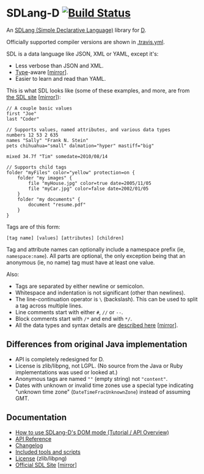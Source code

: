 SDLang-D [![Build Status](https://travis-ci.org/Abscissa/SDLang-D.svg)](https://travis-ci.org/Abscissa/SDLang-D)
========

An [SDLang (Simple Declarative Language)](http://sdlang.org/) library for [D](http://dlang.org).

Officially supported compiler versions are shown in [.travis.yml](https://github.com/Abscissa/SDLang-D/blob/master/.travis.yml).

SDL is a data language like JSON, XML or YAML, except it's:
* Less verbose than JSON and XML.
* [Type](http://sdl.ikayzo.org/display/SDL/Language+Guide#LanguageGuide-literals)-aware [[mirror](http://semitwist.com/sdl-mirror/Language+Guide.html#LanguageGuide-literals)].
* Easier to learn and read than YAML.

This is what SDL looks like (some of these examples, and more, are from [the SDL site](http://sdl.ikayzo.org/display/SDL/Language+Guide) [[mirror](http://semitwist.com/sdl-mirror/Language+Guide.html)]):
```
// A couple basic values
first "Joe"
last "Coder"

// Supports values, named attributes, and various data types
numbers 12 53 2 635
names "Sally" "Frank N. Stein"
pets chihuahua="small" dalmation="hyper" mastiff="big"

mixed 34.7f "Tim" somedate=2010/08/14

// Supports child tags
folder "myFiles" color="yellow" protection=on {
    folder "my images" {
        file "myHouse.jpg" color=true date=2005/11/05
        file "myCar.jpg" color=false date=2002/01/05
    }
    folder "my documents" {
        document "resume.pdf"
    }
}
```

Tags are of this form:
```
[tag name] [values] [attributes] [children]
```

Tag and attribute names can optionally include a namespace prefix (ie, ```namespace:name```). All parts are optional, the only exception being that an anonymous (ie, no name) tag must have at least one value.

Also:
* Tags are separated by either newline or semicolon.
* Whitespace and indentation is not significant (other than newlines).
* The line-continuation operator is ```\``` (backslash). This can be used to split a tag across multiple lines.
* Line comments start with either ```#```, ```//``` or ```--```.
* Block comments start with ```/*``` and end with ```*/```.
* All the data types and syntax details are [described here](http://sdl.ikayzo.org/display/SDL/Language+Guide) [[mirror](http://semitwist.com/sdl-mirror/Language+Guide.html)].

Differences from original Java implementation
---------------------------------------------

* API is completely redesigned for D.
* License is zlib/libpng, not LGPL. (No source from the Java or Ruby implementations was used or looked at.)
* Anonymous tags are named ```""``` (empty string) not ```"content"```.
* Dates with unknown or invalid time zones use a special type indicating "unknown time zone" (```DateTimeFracUnknownZone```) instead of assuming GMT.

Documentation
-------------

* [How to use SDLang-D's DOM mode (Tutorial / API Overview)](https://github.com/Abscissa/SDLang-D/blob/master/HOWTO.md)
* [API Reference](http://semitwist.com/sdlang-d/sdlang.html)
* [Changelog](https://github.com/Abscissa/SDLang-D/blob/master/CHANGELOG.md)
* [Included tools and scripts](https://github.com/Abscissa/SDLang-D/blob/master/TOOLS.md)
* [License](https://github.com/Abscissa/SDLang-D/blob/master/LICENSE.txt) (zlib/libpng)
* [Official SDL Site](http://sdl.ikayzo.org/display/SDL/Home) [[mirror](http://semitwist.com/sdl-mirror/Home.html)]
